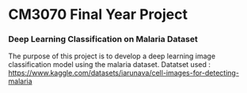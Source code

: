 # CM3070 Final Year Project
### Deep Learning Classification on Malaria Dataset
The purpose of this project is to develop a deep learning image classification model using the malaria dataset.
Datatset used : https://www.kaggle.com/datasets/iarunava/cell-images-for-detecting-malaria

